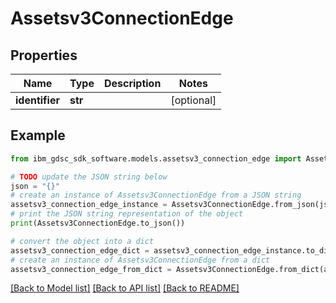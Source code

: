 # Assetsv3ConnectionEdge


## Properties

Name | Type | Description | Notes
------------ | ------------- | ------------- | -------------
**identifier** | **str** |  | [optional] 

## Example

```python
from ibm_gdsc_sdk_software.models.assetsv3_connection_edge import Assetsv3ConnectionEdge

# TODO update the JSON string below
json = "{}"
# create an instance of Assetsv3ConnectionEdge from a JSON string
assetsv3_connection_edge_instance = Assetsv3ConnectionEdge.from_json(json)
# print the JSON string representation of the object
print(Assetsv3ConnectionEdge.to_json())

# convert the object into a dict
assetsv3_connection_edge_dict = assetsv3_connection_edge_instance.to_dict()
# create an instance of Assetsv3ConnectionEdge from a dict
assetsv3_connection_edge_from_dict = Assetsv3ConnectionEdge.from_dict(assetsv3_connection_edge_dict)
```
[[Back to Model list]](../README.md#documentation-for-models) [[Back to API list]](../README.md#documentation-for-api-endpoints) [[Back to README]](../README.md)


